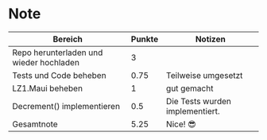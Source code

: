 # Note

| Bereich                                 | Punkte | Notizen                         |
| --------------------------------------- | ------ | ------------------------------- |
| Repo herunterladen und wieder hochladen | 3      |                                 |
| Tests und Code beheben                  | 0.75   | Teilweise umgesetzt             |
| LZ1.Maui beheben                        | 1      | gut gemacht                     |
| Decrement() implementieren              | 0.5    | Die Tests wurden implementiert. |
| Gesamtnote                              | 5.25   | Nice! 😎                         |
